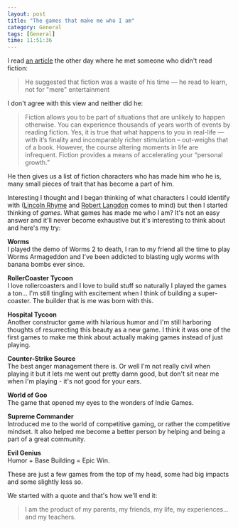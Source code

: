 ```yaml
---
layout: post
title: "The games that make me who I am"
category: General
tags: [General]
time: 11:51:36
---
```

I read [an article](http://pathdependent.com/2010/04/04/on-fiction/) the other day where he met someone who didn't read fiction:

<blockquote>He suggested that fiction was a waste of his time — he read to learn, not for "mere" entertainment</blockquote>

I don't agree with this view and neither did he:

<blockquote>Fiction allows you to be part of situations that are unlikely to happen otherwise. You can experience thousands of years worth of events by reading fiction. Yes, it is true that what happens to you in real-life — with it’s finality and incomparably richer stimulation – out-weighs that of a book. However, the course altering moments in life are infrequent. Fiction provides a means of accelerating your “personal growth.”</blockquote>

He then gives us a list of fiction characters who has made him who he is, many small pieces of trait that has become a part of him.

Interesting I thought and I began thinking of what characters I could identify with ([Lincoln Rhyme](http://en.wikipedia.org/wiki/Lincoln_Rhyme) and [Robert Langdon](http://en.wikipedia.org/wiki/Robert_Langdon) comes to mind) but then I started thinking of *games*. What games has made me who I am? It's not an easy answer and it'll never become exhaustive but it's interesting to think about and here's my try:

**Worms**   
I played the demo of Worms 2 to death, I ran to my friend all the time to play Worms Armageddon and I've been addicted to blasting ugly worms with banana bombs ever since.

**RollerCoaster Tycoon**   
I love rollercoasters and I love to build stuff so naturally I played the games a ton... I'm still tingling with excitement when I think of building a super-coaster. The builder that is me was born with this.

**Hospital Tycoon**   
Another constructor game with hilarious humor and I'm still harboring thoughts of resurrecting this beauty as a new game. I think it was one of the first games to make me think about actually making games instead of just playing.

**Counter-Strike Source**   
The best anger management there is. Or well I'm not really civil when playing it but it lets me went out pretty damn good, but don't sit near me when I'm playing - it's not good for your ears.

**World of Goo**   
The game that opened my eyes to the wonders of Indie Games. 

**Supreme Commander**   
Introduced me to the world of competitive gaming, or rather the competitive mindset. It also helped me become a better person by helping and being a part of a great community.

**Evil Genius**   
Humor + Base Building = Epic Win.

These are just a few games from the top of my head, some had big impacts and some slightly less so. 

We started with a quote and that's how we'll end it:   
<blockquote>I am the product of my parents, my friends, my life, my experiences…and my teachers.</blockquote>

